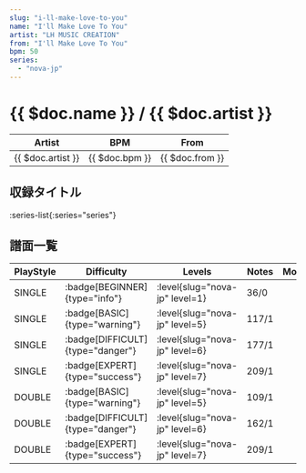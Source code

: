 ```yaml
---
slug: "i-ll-make-love-to-you"
name: "I'll Make Love To You"
artist: "LH MUSIC CREATION"
from: "I'll Make Love To You"
bpm: 50
series:
  - "nova-jp"
---
```


# {{ $doc.name }} / {{ $doc.artist }}

|Artist|BPM|From|
|------|---|----|
|{{ $doc.artist }}|{{ $doc.bpm }}|{{ $doc.from }}|

## 収録タイトル

:series-list{:series="series"}

## 譜面一覧

|PlayStyle|Difficulty|Levels|Notes|Movie|
|---------|----------|------|-----|-----|
|SINGLE| :badge[BEGINNER]{type="info"}|<div class="field is-grouped is-grouped-multiline"> :level{slug="nova-jp" level=1}</div>|36/0||
|SINGLE| :badge[BASIC]{type="warning"}|<div class="field is-grouped is-grouped-multiline"> :level{slug="nova-jp" level=5}</div>|117/1||
|SINGLE| :badge[DIFFICULT]{type="danger"}|<div class="field is-grouped is-grouped-multiline"> :level{slug="nova-jp" level=6}</div>|177/1||
|SINGLE| :badge[EXPERT]{type="success"}|<div class="field is-grouped is-grouped-multiline"> :level{slug="nova-jp" level=7}</div>|209/1||
|DOUBLE| :badge[BASIC]{type="warning"}|<div class="field is-grouped is-grouped-multiline"> :level{slug="nova-jp" level=5}</div>|109/1||
|DOUBLE| :badge[DIFFICULT]{type="danger"}|<div class="field is-grouped is-grouped-multiline"> :level{slug="nova-jp" level=6}</div>|162/1||
|DOUBLE| :badge[EXPERT]{type="success"}|<div class="field is-grouped is-grouped-multiline"> :level{slug="nova-jp" level=7}</div>|209/1||

